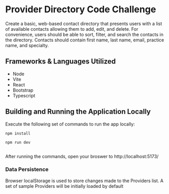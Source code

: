 # Provider Directory Code Challenge

Create a basic, web-based contact directory that presents users with a list of available contacts allowing them to add, edit, and delete. For
convenience, users should be able to sort, filter, and search the contacts in the directory. Contacts should contain first name, last name,
email, practice name, and specialty.

## Frameworks & Languages Utilized

- Node
- Vite
- React
- Bootstrap
- Typescript

## Building and Running the Application Locally

Execute the following set of commands to run the app locally:

```
npm install

npm run dev


```

After running the commands, open your broswer to http://localhost:5173/

### Data Persistence

Browser localStorage is used to store changes made to the Providers list. A set of sample Providers will be initially loaded by default

